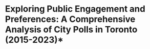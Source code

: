 # Exploring Public Engagement and Preferences: A Comprehensive Analysis of City Polls in Toronto (2015-2023)*
